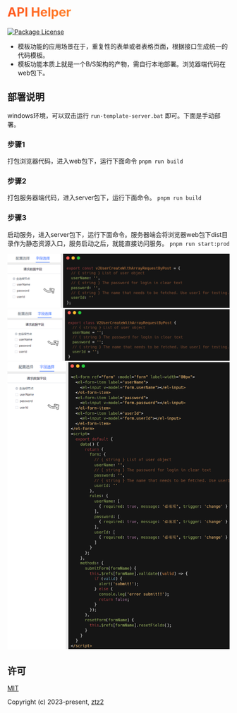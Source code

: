 <h1
    style="background: -webkit-linear-gradient(315deg, rgb(255,87,34) 0%, #fee140 100%);
    background-clip: text;
    -webkit-background-clip: text;
    -webkit-text-fill-color: transparent"
>
    <a href="https://github.com/ztz2/api-helper" target="_blank">
        API Helper
    </a>
</h1>
<p>
    <a href="https://www.npmjs.com/org/api-helper">
        <img src="https://img.shields.io/npm/l/@api-helper/core" alt="Package License" />
    </a>
</p>

* 模板功能的应用场景在于，重复性的表单或者表格页面，根据接口生成统一的代码模板。
* 模板功能本质上就是一个B/S架构的产物，需自行本地部署。浏览器端代码在web包下。

## 部署说明
windows环境，可以双击运行 `run-template-server.bat` 即可。下面是手动部署。

### 步骤1
打包浏览器代码，进入web包下，运行下面命令
`pnpm run build`
### 步骤2
打包服务器端代码，进入server包下，运行下面命令。
`pnpm run build`
### 步骤3
启动服务，进入server包下，运行下面命令。服务器端会将浏览器web包下dist目录作为静态资源入口，服务启动之后，就能直接访问服务。
`pnpm run start:prod`

![](../docs/src/public/images/map-code.png)
![](../docs/src/public/images/class-code.png)
![](../docs/src/public/images/form-code.png)

## 许可

[MIT](https://opensource.org/licenses/MIT)

Copyright (c) 2023-present, [ztz2](https://github.com/ztz2)
